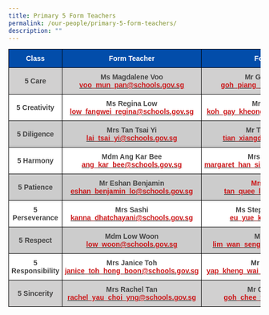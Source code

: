 ```yaml
---
title: Primary 5 Form Teachers
permalink: /our-people/primary-5-form-teachers/
description: ""
---
```

<style type="text/css">
.tg  {border-collapse:collapse;border-spacing:0;margin:0px auto;}
.tg td{border-color:black;border-style:solid;border-width:1px;font-family:Arial, sans-serif;font-size:14px;
  overflow:hidden;padding:10px 5px;word-break:normal;}
.tg th{border-color:black;border-style:solid;border-width:1px;font-family:Arial, sans-serif;font-size:14px;
  font-weight:normal;overflow:hidden;padding:10px 5px;word-break:normal;}
.tg .tg-kel2{background-color:#FAFAFA;color:#CB181A;font-weight:bold;text-align:center;vertical-align:middle}
.tg .tg-ct41{background-color:#FFF;color:#CB181A;font-weight:bold;text-align:center;vertical-align:middle}
.tg .tg-d8lx{background-color:#FFF;color:#444;font-weight:bold;text-align:center;vertical-align:middle}
.tg .tg-idov{background-color:#024DAA;color:#FFF;font-weight:bold;text-align:center;vertical-align:middle}
.tg .tg-drkk{background-color:#D1D0D0;color:#444;font-weight:bold;text-align:center;vertical-align:middle}
.tg .tg-bmtl{background-color:#D1D0D0;color:#454545;font-weight:bold;text-align:center;vertical-align:middle}
.tg .tg-cuqa{background-color:#FFF;color:#454545;font-weight:bold;text-align:center;vertical-align:middle}
.tg .tg-vox4{background-color:#CCC;color:#444;font-weight:bold;text-align:center;vertical-align:middle}
.tg .tg-vlx1{background-color:#CCC;color:#454545;font-weight:bold;text-align:center;vertical-align:middle}
.tg .tg-5y2q{background-color:#CCC;color:#CB181A;font-weight:bold;text-align:center;vertical-align:middle}
.tg .tg-9yia{background-color:#FFF;color:#343434;font-weight:bold;text-align:center;vertical-align:middle}
.tg .tg-lyza{background-color:#D1D0D0;color:#CB181A;font-weight:bold;text-align:center;vertical-align:middle}
</style>
<table class="tg">
<tbody>
  <tr>
    <td class="tg-idov">Class </td>
    <td class="tg-idov"><span style="color:white">Form Teacher</span></td>
    <td class="tg-idov"><span style="color:white">Form Teacher</span></td>
  </tr>
  <tr>
    <td class="tg-drkk"><span style="color:#444">5 Care</span></td>
    <td class="tg-bmtl">Ms Magdalene Voo<br><a href="mailto:voo_mun_pan@schools.gov.sg" target="_blank" rel="noopener noreferrer"><span style="text-decoration:none;color:#CB181A">voo_mun_pan@schools.gov.sg</span></a><br></td>
    <td class="tg-bmtl">Mr Goh Piang Kang<br><a href="mailto:goh_piang_kang@schools.gov.sg" target="_blank" rel="noopener noreferrer"><span style="text-decoration:none;color:#CB181A">goh_piang_kang@schools.gov.sg</span></a></td>
  </tr>
  <tr>
    <td class="tg-d8lx"><span style="color:#444">5 Creativity</span></td>
    <td class="tg-cuqa">Ms Regina Low<br><a href="mailto:low_fangwei_regina@schools.gov.sg" target="_blank" rel="noopener noreferrer"><span style="text-decoration:none;color:#CB181A">low_fangwei_regina@schools.gov.sg</span></a><br></td>
    <td class="tg-ct41"><span style="color:#454545">Mr Joseph Koh</span><br><a href="mailto:koh_gay_kheong_joseph@schools.gov.sg" target="_blank" rel="noopener noreferrer"><span style="text-decoration:none;color:#CB181A">koh_gay_kheong_joseph@schools.gov.sg</span></a><br></td>
  </tr>
  <tr>
    <td class="tg-vox4"><span style="color:#444">5 Diligence</span></td>
    <td class="tg-vlx1">Mrs Tan Tsai Yi<br><a href="mailto:lai_tsai_yi@schools.gov.sg" target="_blank" rel="noopener noreferrer"><span style="color:#CB181A">lai_tsai_yi@schools.gov.sg</span></a><br></td>
    <td class="tg-5y2q"><span style="color:#454545">Mr Tian Xiangdong</span><br><a href="mailto:tian_xiangdong@schools.gov.sg" target="_blank" rel="noopener noreferrer"><span style="text-decoration:none;color:#CB181A">tian_xiangdong@schools.gov.sg</span></a></td>
  </tr>
  <tr>
    <td class="tg-d8lx"><span style="color:#444">5 Harmony</span></td>
    <td class="tg-cuqa">Mdm Ang Kar Bee<br><a href="mailto:ang_kar_bee@schools.gov.sg" target="_blank" rel="noopener noreferrer"><span style="text-decoration:none;color:#CB181A">ang_kar_bee@schools.gov.sg</span></a><br></td>
    <td class="tg-cuqa"><span style="color:#454545">Mrs Margaret Han</span><br><a href="mailto:margaret_han_siok_kheng@schools.gov.sg" target="_blank" rel="noopener noreferrer"><span style="text-decoration:none;color:#CB181A">margaret_han_siok_kheng@schools.gov.sg</span></a><br></td>
  </tr>
  <tr>
    <td class="tg-vox4"><span style="color:#444">5 Patience</span></td>
    <td class="tg-vlx1">Mr Eshan Benjamin<br><a href="mailto:eshan_benjamin_lo@schools.gov.sg" target="_blank" rel="noopener noreferrer"><span style="text-decoration:none;color:#CB181A">eshan_benjamin_lo@schools.gov.sg</span></a><br></td>
    <td class="tg-5y2q">Mrs Sharon Tan<br><a href="mailto:tan_quee_leng@schools.gov.sg" target="_blank" rel="noopener noreferrer"><span style="text-decoration:none;color:#CB181A">tan_quee_leng@schools.gov.sg</span></a></td>
  </tr>
  <tr>
    <td class="tg-d8lx"><span style="color:#444">5 Perseverance</span></td>
    <td class="tg-cuqa">Mrs Sashi<br><a href="mailto:kanna_dhatchayani@schools.gov.sg" target="_blank" rel="noopener noreferrer"><span style="text-decoration:none;color:#CB181A">kanna_dhatchayani@schools.gov.sg</span></a><br></td>
    <td class="tg-cuqa">Ms Stephanie Eu Yue Kai <br><a href="mailto:eu_yue_kai@schools.gov.sg" target="_blank" rel="noopener noreferrer"><span style="text-decoration:none;color:#CB181A">eu_yue_kai@schools.gov.sg</span></a><br></td>
  </tr>
  <tr>
    <td class="tg-vox4"><span style="color:#444">5 Respect</span></td>
    <td class="tg-vlx1">Mdm Low Woon<br><a href="mailto:low_woon@schools.gov.sg" target="_blank" rel="noopener noreferrer"><span style="text-decoration:none;color:#CB181A">low_woon@schools.gov.sg</span></a></td>
    <td class="tg-vlx1">Mr Daniel Lim<br><a href="mailto:lim_wan_seng_daniel@schools.gov.sg" target="_blank" rel="noopener noreferrer"><span style="text-decoration:none;color:#CB181A">lim_wan_seng_daniel@schools.gov.sg</span></a><br></td>
  </tr>
  <tr>
    <td class="tg-d8lx"><span style="color:#444">5 Responsibility</span></td>
    <td class="tg-cuqa">Mrs Janice Toh<br><a href="mailto:janice_toh_hong_boon@schools.gov.sg" target="_blank" rel="noopener noreferrer"><span style="text-decoration:none;color:#CB181A">janice_toh_hong_boon@schools.gov.sg</span></a><br></td>
    <td class="tg-9yia">Mr Matthew Yap <br><a href="mailto:yap_kheng_wai_matthew@schools.gov.sg" target="_blank" rel="noopener noreferrer"><span style="text-decoration:none;color:#CB181A">yap_kheng_wai_matthew@schools.gov.sg</span></a><br></td>
  </tr>
  <tr>
    <td class="tg-drkk"><span style="color:#444">5 Sincerity</span></td>
    <td class="tg-bmtl">Mrs Rachel Tan<br><a href="mailto:rachel_yau_choi_yng@schools.gov.sg" target="_blank" rel="noopener noreferrer"><span style="text-decoration:none;color:#CB181A">rachel_yau_choi_yng@schools.gov.sg</span></a><br></td>
    <td class="tg-lyza"><span style="color:#454545">Mr Goh Chee Wee</span><br><a href="mailto:goh_chee_wee@schools.gov.sg" target="_blank" rel="noopener noreferrer"><span style="text-decoration:none;color:#CB181A">goh_chee_wee@schools.gov.sg</span></a><br></td>
  </tr>
</tbody>
</table>